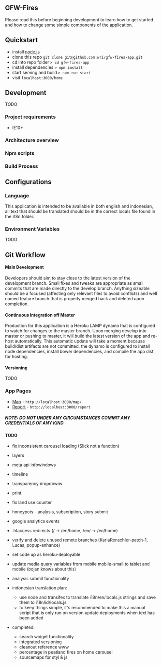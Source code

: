 GFW-Fires
---
Please read this before beginning development to learn how to get started and how to change some simple components of the application.

## Quickstart
- install [node.js](http://nodejs.org/)
- clone this repo `git clone git@github.com:wri/gfw-fires-app.git`
- cd into repo folder `> cd gfw-fires-app`
- install dependencies `> npm install`
- start serving and build `> npm run start`
- visit `localhost:3000/home`

## Development
TODO


### Project requirements
- IE10+
### Architecture overview
### Npm scripts
### Build Process

## Configurations

### Language
This application is intended to be available in both english and indonesian, all text that should be translated should be in the correct locals file found in the i18n folder.

### Environment Variables
TODO

## Git Workflow

#### Main Development
Developers should aim to stay close to the latest version of the development branch. Small fixes and tweaks are appropriate as small commits that are made directly to the develop branch.
Anything sizeable should be a focused (affecting only relevant files to avoid conflicts) and well named feature branch that is properly merged back and deleted upon completion.

#### Continuous Integration off Master
Production for this application is a Heroku LAMP dynamo that is configured to watch for changes to the master branch. Upon merging develop into master or pushing to master, it will build the latest version of the app and re-host automatically.
This automatic update will take a moment because build/dist artifacts are not committed, the dynamo is configured to install node dependencies, install bower dependencies, and compile the app dist for hosting.

#### Versioning
TODO

### App Pages
- [Map](http://localhost:3000/map/) - `http://localhost:3000/map/`
- [Report](http://localhost:3000/report) - `http://localhost:3000/report`

##### NOTE: DO NOT UNDER ANY CIRCUMSTANCES COMMIT ANY CREDENTIALS OF ANY KIND

#### TODO
- fix inconsistent carousel loading (Slick not a function)
- layers
- meta api infowindows
- timeline
- transparency dropdowns
- print
- fix land use counter
- honeypots - analysis, subscription, story submit
- google analytics events
- .htaccess redirects (/ -> /en/home, /en/ -> /en/home)
- verify and delete unused remote branches (KarlaRenschler-patch-1, Lucas, popup-enhance)
- set code up as heroku-deployable
- update media query variables from mobile mobile-small to tablet and mobile (bojan knows about this)
- analysis submit functionality

- indonesian translation plan:
  - use node and transifex to translate i18n/en/locals.js strings and save them to i18n/id/locals.js
  - to keep things simple, it's recommended to make this a manual script that is only run on version update deployments when text has been added

- completed:
  - search widget functionality
  - integrated versioning
  - cleanout reference www
  - percentage in peatland fires on home carousel
  - sourcemaps for styl & js
